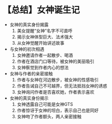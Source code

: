 # 【总结】女神诞生记

-   女神的真实身份揭露
    1.  美女提醒“女神”名字不可直呼
    2.  揭示女神体型巨大、法术强大
    3.  从女神觉醒开始讲述故事
-   与女神的初次相遇
    1.  女神邀请作者一起散步、喝酒
    2.  作者在酒店门口等待，被女神的美丽吸引
    3.  女神察觉到作者内心的想法
-   女神与作者的亲密接触
    1.  作者与女神在河边散步，被女神的性感吸引
    2.  作者告诫自己不可越界，但无法抵挡女神的诱惑
    3.  女神询问作者是否喜欢她，作者表示喜欢
-   女神的真实身份揭示
    1.  女神透露自己可能是女神GTS
    2.  作者惊讶于女神的坦白，表示自己也是同好
    3.  女神吻了作者额头，两人亲密接触